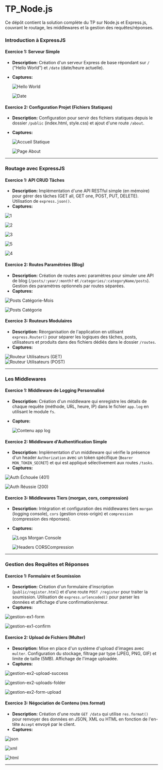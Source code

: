 # TP_Node.js

Ce dépôt contient la solution complète du TP sur Node.js et Express.js, couvrant le routage, les middlewares et la gestion des requêtes/réponses.

### Introduction à ExpressJS

#### Exercice 1: Serveur Simple

*   **Description:** Création d'un serveur Express de base répondant sur `/` ("Hello World") et `/date` (date/heure actuelle).
*   **Captures:**

    ![Hello World](https://github.com/user-attachments/assets/c5c0df83-8b15-424c-8f27-31e8f3cde581)
      
    ![Date](https://github.com/user-attachments/assets/aac3c121-6784-447c-a72c-2b3615fe6b7b)

#### Exercice 2: Configuration Projet (Fichiers Statiques)

*   **Description:** Configuration pour servir des fichiers statiques depuis le dossier `/public` (index.html, style.css) et ajout d'une route `/about`.
*   **Captures:**

    ![Accueil Statique](https://github.com/user-attachments/assets/079b27fc-7246-4c1f-be07-15930bc243a0)

    ![Page About](https://github.com/user-attachments/assets/76b81f56-df7b-4d34-b25a-0c2046d3a8f9)

---

### Routage avec ExpressJS

#### Exercice 1: API CRUD Tâches

*   **Description:** Implémentation d'une API RESTful simple (en mémoire) pour gérer des tâches (GET all, GET one, POST, PUT, DELETE). Utilisation de `express.json()`.
*   **Captures:**
  
  ![1](https://github.com/user-attachments/assets/640531f6-1609-42de-9f64-7a352425aca1)
    
  ![2](https://github.com/user-attachments/assets/7197e59e-4469-45fa-bc93-1992573fd94f)
    
  ![3](https://github.com/user-attachments/assets/0ece204f-c918-499d-bafb-96ffa32b82ee)
    
  ![5](https://github.com/user-attachments/assets/667b4d16-9ef3-4555-b28c-1b262d2e2738)
    
  ![4](https://github.com/user-attachments/assets/1fe22144-6a85-4857-9bcc-fd577d71e1ba)
    
#### Exercice 2: Routes Paramétrées (Blog)

*   **Description:** Création de routes avec paramètres pour simuler une API de blog (`/posts/:year/:month?` et `/categories/:categoryName/posts`). Gestion des paramètres optionnels par routes séparées.
*   **Captures:**

   ![Posts Catégorie-Mois](https://github.com/user-attachments/assets/f91e2191-10c6-4d7a-87b7-fd86e78dc920)
   
   ![Posts Catégorie](https://github.com/user-attachments/assets/c2fdcb2f-a489-42ca-bfb2-beab1df7097e)

#### Exercice 3: Routeurs Modulaires

*   **Description:** Réorganisation de l'application en utilisant `express.Router()` pour séparer les logiques des tâches, posts, utilisateurs et produits dans des fichiers dédiés dans le dossier `/routes`.
*   **Captures:**
  
   ![Routeur Utilisateurs (GET)](https://github.com/user-attachments/assets/f51ba226-d60f-4cd5-bb21-97ae868efac0)  
   ![Routeur Utilisateurs (POST)](https://github.com/user-attachments/assets/c59d7834-3abf-476c-9e61-877670572e64)

---

### Les Middlewares

#### Exercice 1: Middleware de Logging Personnalisé

*   **Description:** Création d'un middleware qui enregistre les détails de chaque requête (méthode, URL, heure, IP) dans le fichier `app.log` en utilisant le module `fs`.
*   **Capture:**
  
    ![Contenu app log](https://github.com/user-attachments/assets/3dcb06d3-ce85-43cc-b882-17cdd8590a67)

#### Exercice 2: Middleware d'Authentification Simple

*   **Description:** Implémentation d'un middleware qui vérifie la présence d'un header `Authorization` avec un token spécifique (`Bearer MON_TOKEN_SECRET`) et qui est appliqué sélectivement aux routes `/tasks`.
*   **Captures:**
  
  ![Auth Échouée (401)](https://github.com/user-attachments/assets/ff7c3c3e-1d5c-465e-9272-7858b5fb0414)

  ![Auth Réussie (200)](https://github.com/user-attachments/assets/ba0c7ed1-87de-4c4c-b44a-c7fd9db5df7c)

#### Exercice 3: Middlewares Tiers (morgan, cors, compression)

*   **Description:** Intégration et configuration des middlewares tiers `morgan` (logging console), `cors` (gestion cross-origin) et `compression` (compression des réponses).
*   **Captures:**
  
    ![Logs Morgan Console](https://github.com/user-attachments/assets/0f232647-cbcc-4029-a72e-1dce8f04cc39)

    ![Headers CORSCompression](https://github.com/user-attachments/assets/dacb158f-8579-49d9-8fed-ef898000847e)

---

### Gestion des Requêtes et Réponses

#### Exercice 1: Formulaire et Soumission

*   **Description:** Création d'un formulaire d'inscription (`public/register.html`) et d'une route `POST /register` pour traiter la soumission. Utilisation de `express.urlencoded()` pour parser les données et affichage d'une confirmation/erreur.
*   **Captures:**
  
   ![gestion-ex1-form](https://github.com/user-attachments/assets/06496c8b-1d1e-43e5-b3e5-070951f9dcf1)
   
   ![gestion-ex1-confirm](https://github.com/user-attachments/assets/106264cf-7328-4f12-b60a-1db459809a7f)

#### Exercice 2: Upload de Fichiers (Multer)

*   **Description:** Mise en place d'un système d'upload d'images avec `multer`. Configuration du stockage, filtrage par type (JPEG, PNG, GIF) et limite de taille (5MB). Affichage de l'image uploadée.
*   **Captures:**
  
   ![gestion-ex2-upload-success](https://github.com/user-attachments/assets/b75c88dc-58ec-4f60-b944-ce70b62e9c21)
   
   ![gestion-ex2-uploads-folder](https://github.com/user-attachments/assets/2d019957-aca3-46a9-b233-8cd351415b41)
   
   ![gestion-ex2-form-upload](https://github.com/user-attachments/assets/994f893d-aed4-4aeb-9953-b95e33788579)


#### Exercice 3: Négociation de Contenu (res.format)

*   **Description:** Création d'une route `GET /data` qui utilise `res.format()` pour renvoyer des données en JSON, XML ou HTML en fonction de l'en-tête `Accept` envoyé par le client.
*   **Captures:**
  
  ![json](https://github.com/user-attachments/assets/9e87497f-f850-4219-ac30-d13edf25a9d0)

  ![xml](https://github.com/user-attachments/assets/60aae883-3f33-46b0-8f6b-4b33cc5208d6)
  
  ![html](https://github.com/user-attachments/assets/93d656be-64f1-4b32-901b-ad387be8e117)

---
